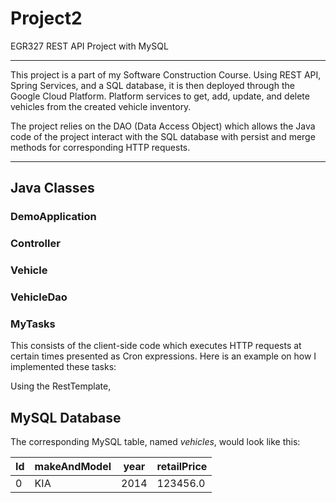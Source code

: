 # Project2
EGR327 REST API Project with MySQL
***
This project is a part of my Software Construction Course. Using REST API, Spring Services, and a SQL database, it is then deployed through the Google Cloud Platform.
Platform services to get, add, update, and delete vehicles from the created vehicle inventory.

The project relies on the DAO (Data Access Object) which allows the Java code of the project interact with the SQL database with persist and merge methods for corresponding HTTP requests.

***

## Java Classes

### DemoApplication

### Controller

### Vehicle

### VehicleDao

### MyTasks
This consists of the client-side code which executes HTTP requests at certain times presented as Cron expressions.
Here is an example on how I implemented these tasks:

Using the RestTemplate, 

## MySQL Database
The corresponding MySQL table, named *vehicles*, would look like this:

| Id | makeAndModel | year | retailPrice |
| -- | ------------ | ---- | ----------- |
| 0  | KIA          | 2014 | 123456.0    |
